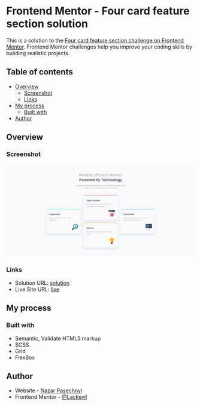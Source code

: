 # Frontend Mentor - Four card feature section solution

This is a solution to the [Four card feature section challenge on Frontend Mentor](https://www.frontendmentor.io/challenges/four-card-feature-section-weK1eFYK). Frontend Mentor challenges help you improve your coding skills by building realistic projects. 

## Table of contents

- [Overview](#overview)
  - [Screenshot](#screenshot)
  - [Links](#links)
- [My process](#my-process)
  - [Built with](#built-with)
- [Author](#author)

## Overview

### Screenshot

![](./screenshot.png)

### Links

- Solution URL: [solution]()
- Live Site URL: [live]()

## My process

### Built with

- Semantic, Validate HTML5 markup
- SCSS
- Grid 
- FlexBox

## Author

- Website - [Nazar Pasechnyi](https://www.linkedin.com/in/nazar-pasechnyi-2320a2320/)
- Frontend Mentor - [@Lackevil](https://www.frontendmentor.io/profile/Lackevil)